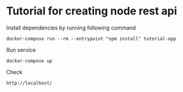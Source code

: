 # Tutorial for creating node rest api
Install dependencies by running following command

    docker-compose run --rm --entrypoint "npm install" tutorial-app
    
Run service

    docker-compose up
    
Check

    http://localhost/
    
    
